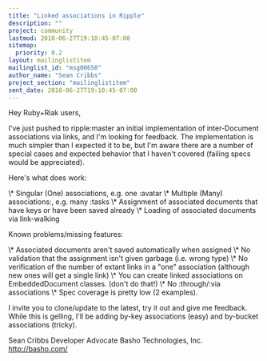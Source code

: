```yaml
---
title: "Linked associations in Ripple"
description: ""
project: community
lastmod: 2010-06-27T19:10:45-07:00
sitemap:
  priority: 0.2
layout: mailinglistitem
mailinglist_id: "msg00658"
author_name: "Sean Cribbs"
project_section: "mailinglistitem"
sent_date: 2010-06-27T19:10:45-07:00
---
```



Hey Ruby+Riak users,

I've just pushed to ripple:master an initial implementation of inter-Document 
associations via links, and I'm looking for feedback. The implementation is 
much simpler than I expected it to be, but I'm aware there are a number of 
special cases and expected behavior that I haven't covered (failing specs would 
be appreciated). 

Here's what does work:

\\* Singular (One) associations, e.g. one :avatar
\\* Multiple (Many) associations:, e.g. many :tasks
\\* Assignment of associated documents that have keys or have been saved already
\\* Loading of associated documents via link-walking

Known problems/missing features:

\\* Associated documents aren't saved automatically when assigned
\\* No validation that the assignment isn't given garbage (i.e. wrong type)
\\* No verification of the number of extant links in a "one" association 
(although new ones will get a single link)
\\* You can create linked associations on EmbeddedDocument classes. (don't do 
that!)
\\* No :through/:via associations
\\* Spec coverage is pretty low (2 examples).

I invite you to clone/update to the latest, try it out and give me feedback. 
While this is gelling, I'll be adding by-key associations (easy) and by-bucket 
associations (tricky).

Sean Cribbs 
Developer Advocate
Basho Technologies, Inc.
http://basho.com/
